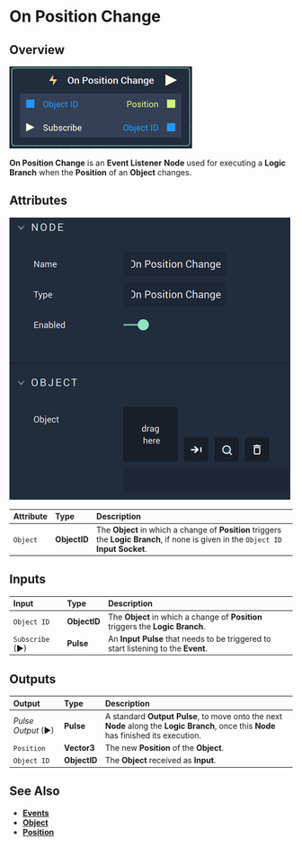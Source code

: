 # On Position Change

## Overview

![The On Position Change Node.](../../../.gitbook/assets/onpositionchangenode.png)

**On Position Change** is an **Event Listener** **Node** used for executing a **Logic Branch** when the **Position** of an **Object** changes.

## Attributes

![The On Position Change Node Attributes.](../../../.gitbook/assets/onpositionchangeattributes.png)

| Attribute | Type | Description |
| :--- | :--- | :--- |
| `Object` | **ObjectID** | The **Object** in which a change of **Position** triggers the **Logic Branch**, if none is given in the `Object ID` **Input Socket**. |

## Inputs

| Input | Type | Description |
| :--- | :--- | :--- |
| `Object ID` | **ObjectID** | The **Object** in which a change of **Position** triggers the **Logic Branch**. |
| `Subscribe` (►)|**Pulse** | An **Input Pulse** that needs to be triggered to start listening to the **Event**. |


## Outputs

| Output | Type | Description |
| :--- | :--- | :--- |
| _Pulse Output_ \(►\) | **Pulse** | A standard **Output Pulse**, to move onto the next **Node** along the **Logic Branch**, once this **Node** has finished its execution. |
| `Position` | **Vector3** | The new **Position** of the **Object**. |
| `Object ID` | **ObjectID** | The **Object** received as **Input**. |

## See Also

* [**Events**](../)
* [**Object**](./)
* [**Position**](../../../objects-and-types/attributes/common-attributes/transformation.md#position)

